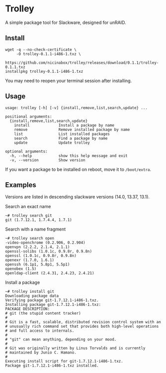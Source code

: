 # Trolley

A simple package tool for Slackware, designed for unRAID.

## Install

    wget -q --no-check-certificate \
         -O trolley-0.1.1-i486-1.txz \
         https://github.com/nicinabox/trolley/releases/download/0.1.1/trolley-0.1.1.txz
    installpkg trolley-0.1.1-i486-1.txz

You may need to reopen your terminal session after installing.

## Usage

    usage: trolley [-h] [-v] {install,remove,list,search,update} ...

    positional arguments:
      {install,remove,list,search,update}
        install             Install a package by name
        remove              Remove installed package by name
        list                List installed packages
        search              Find a package by name
        update              Update trolley

    optional arguments:
      -h, --help            show this help message and exit
      -v, --version         Show version

If you want a package to be installed on reboot, move it to `/boot/extra`.

## Examples

Versions are listed in descending slackware versions (14.0, 13.37, 13.1).

Search an exact name

    ~# trolley search git
    git (1.7.12.1, 1.7.4.4, 1.7.1)

Search with a name fragment

    ~# trolley search open
    -video-openchrome (0.2.906, 0.2.904)
    openvpn (2.2.2, 2.1.4, 2.1.1)
    openssl-solibs (1.0.1c, 0.9.8r, 0.9.8n)
    openssl (1.0.1c, 0.9.8r, 0.9.8n)
    openexr (1.7.0, 1.6.1)
    openssh (6.1p1, 5.8p1, 5.5p1)
    openobex (1.5)
    openldap-client (2.4.31, 2.4.23, 2.4.21)

Install a package

    ~# trolley install git
    Downloading package data
    Verifying package git-1.7.12.1-i486-1.txz.
    Installing package git-1.7.12.1-i486-1.txz:
    PACKAGE DESCRIPTION:
    # git (the stupid content tracker)
    #
    # Git is a fast, scalable, distributed revision control system with an
    # unusually rich command set that provides both high-level operations
    # and full access to internals.
    #
    # "git" can mean anything, depending on your mood.
    #
    # Git was originally written by Linus Torvalds and is currently
    # maintained by Junio C. Hamano.
    #
    Executing install script for git-1.7.12.1-i486-1.txz.
    Package git-1.7.12.1-i486-1.txz installed.

